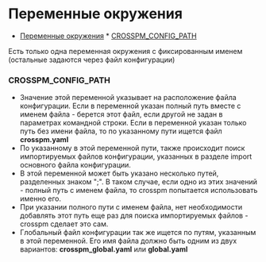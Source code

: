 Переменные окружения
=======
<!--ts-->
   * [Переменные окружения](./docs/config/Environment-variables.md#переменные-окружения)
         * [CROSSPM_CONFIG_PATH](./docs/config/Environment-variables.md#crosspm_config_path)

<!-- Added by: aburov, at: 2019-01-16T16:32+07:00 -->

<!--te-->

Есть только одна переменная окружения с фиксированным именем (остальные задаются через файл конфигурации)
### CROSSPM_CONFIG_PATH
- Значение этой переменной указывает на расположение файла конфигурации. Если в переменной указан полный путь вместе с именем файла - берется этот файл, если другой не задан в параметрах командной строки. Если в переменной указан только путь без имени файла, то по указанному пути ищется файл **crosspm.yaml**
- По указанному в этой переменной пути, также происходит поиск импортируемых файлов конфигурации, указанных в разделе import основного файла конфигурации.
- В этой переменной может быть указано несколько путей, разделенных знаком ";". В таком случае, если одно из этих значений - полный путь с именем файла, то crosspm попытается использовать именно его.
- При указании полного пути с именем файла, нет необходимости добавлять этот путь еще раз для поиска импортируемых файлов - crosspm сделает это сам.
- Глобальный файл конфигурации так же ищется по путям, указанным в этой переменной. Его имя файла должно быть одним из двух вариантов: **crosspm_global.yaml** или **global.yaml**
